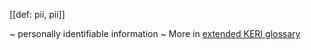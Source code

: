 [[def: pii, pii]]

~ personally identifiable information
~ More in <a href="https://weboftrust.github.io/WOT-terms/docs/glossary/pii">extended KERI glossary</a>
